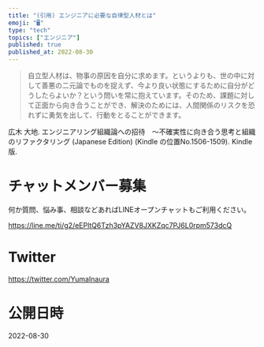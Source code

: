 ```yaml
---
title: "(引用) エンジニアに必要な自律型人材とは"
emoji: "🖥"
type: "tech"
topics: ["エンジニア"]
published: true
published_at: 2022-08-30
---
```


>自立型人材は、物事の原因を自分に求めます。というよりも、世の中に対して善悪の二元論でものを捉えず、今より良い状態にするために自分がどうしたらよいか？という問いを常に抱えています。そのため、課題に対して正面から向き合うことができ、解決のためには、人間関係のリスクを恐れずに勇気を出して、行動をとることができます。

広木 大地. エンジニアリング組織論への招待　～不確実性に向き合う思考と組織のリファクタリング (Japanese Edition) (Kindle の位置No.1506-1509). Kindle 版. 

<!-- Update From Qiita API -->

# チャットメンバー募集


何か質問、悩み事、相談などあればLINEオープンチャットもご利用ください。

https://line.me/ti/g2/eEPltQ6Tzh3pYAZV8JXKZqc7PJ6L0rpm573dcQ


# Twitter

https://twitter.com/YumaInaura

<!-- Update From Qiita API -->


# 公開日時

2022-08-30
